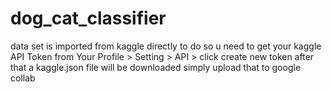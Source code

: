 # dog_cat_classifier 

data set is imported from kaggle directly to do so u need to get your kaggle API Token from Your Profile > Setting > API > click create new token 
after that a kaggle.json file will be downloaded simply upload that to google collab 
